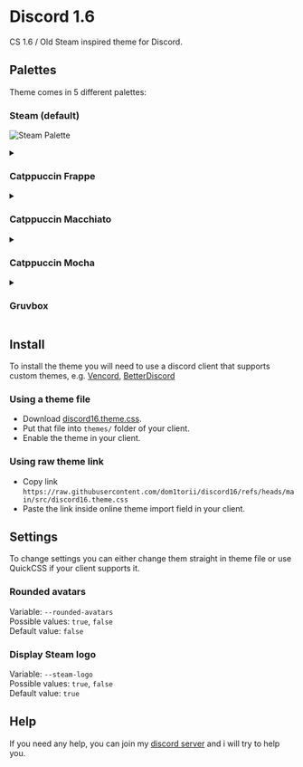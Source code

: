 # Discord 1.6
CS 1.6 / Old Steam inspired theme for Discord.

## Palettes
Theme comes in 5 different palettes:

### Steam (default)
![Steam Palette](https://github.com/user-attachments/assets/6e1398ee-c1a2-4e16-a033-dbea24f4931e)

<details>
  <summary><h3>Catppuccin Frappe</h3></summary>
  <img src="https://github.com/user-attachments/assets/33c21826-5df0-40de-bc4c-8c91ecdbf172">
</details>
<details>
  <summary><h3>Catppuccin Macchiato</h3></summary>
  <img src="https://github.com/user-attachments/assets/92d3867b-ed8b-4768-8ef4-1f12acf000fd">
</details>
<details>
  <summary><h3>Catppuccin Mocha</h3></summary>
  <img src="https://github.com/user-attachments/assets/f15563c4-b8b6-4adc-be40-3a80d01a1c8c">
</details>
<details>
  <summary><h3>Gruvbox</h3></summary>
  <img src="https://github.com/user-attachments/assets/11c3d823-f988-4fc8-89b1-f0a3c6d33e94">
</details>

<!--
### Catppuccin Frappe
![Catppuccin Frappe Palette](https://github.com/user-attachments/assets/33c21826-5df0-40de-bc4c-8c91ecdbf172)
### Catppuccin Macchiato
![Catppuccin Macchiato Palette](https://github.com/user-attachments/assets/92d3867b-ed8b-4768-8ef4-1f12acf000fd)
### Catppuccin Mocha
![Catppuccin Mocha Palette](https://github.com/user-attachments/assets/f15563c4-b8b6-4adc-be40-3a80d01a1c8c)
### Gruvbox
![Gruvbox Palette](https://github.com/user-attachments/assets/11c3d823-f988-4fc8-89b1-f0a3c6d33e94)
-->

## Install
To install the theme you will need to use a discord client that supports custom themes, e.g. [Vencord](https://vencord.dev/), [BetterDiscord](https://betterdiscord.app/)
### Using a theme file
- Download [discord16.theme.css](https://github.com/dom1torii/discord16/blob/main/src/discord16.theme.css).
- Put that file into `themes/` folder of your client.
- Enable the theme in your client.

### Using raw theme link
- Copy link `https://raw.githubusercontent.com/dom1torii/discord16/refs/heads/main/src/discord16.theme.css`
- Paste the link inside online theme import field in your client.

## Settings
To change settings you can either change them straight in theme file or use QuickCSS if your client supports it.

### Rounded avatars
Variable: `--rounded-avatars`  
Possible values: `true`, `false`  
Default value: `false`

### Display Steam logo
Variable: `--steam-logo`  
Possible values: `true`, `false`  
Default value: `true`

## Help
If you need any help, you can join my [discord server](https://discord.gg/vtrZhBauCX) and i will try to help you.
